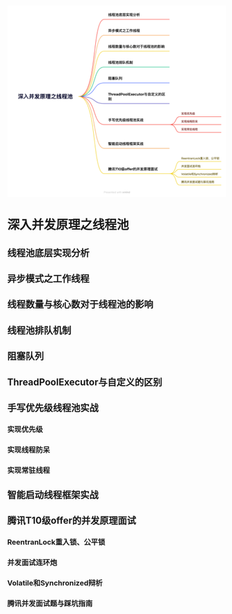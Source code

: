 ![深入并发原理之线程池](./图片/深入并发原理之线程池.png)

# 深入并发原理之线程池

## 线程池底层实现分析

## 异步模式之工作线程

## 线程数量与核心数对于线程池的影响

## 线程池排队机制

## 阻塞队列

## ThreadPoolExecutor与自定义的区别

## 手写优先级线程池实战

### 实现优先级

### 实现线程防呆

### 实现常驻线程

## 智能启动线程框架实战

## 腾讯T10级offer的并发原理面试

### ReentranLock重入锁、公平锁

### 并发面试连环炮

### Volatile和Synchronized辩析

### 腾讯并发面试题与踩坑指南